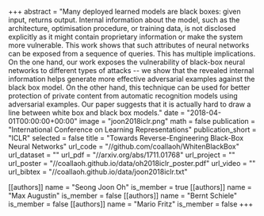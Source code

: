 +++
abstract = "Many deployed learned models are black boxes: given input, returns output. Internal information about the model, such as the architecture, optimisation procedure, or training data, is not disclosed explicitly as it might contain proprietary information or make the system more vulnerable. This work shows that such attributes of neural networks can be exposed from a sequence of queries. This has multiple implications. On the one hand, our work exposes the vulnerability of black-box neural networks to different types of attacks -- we show that the revealed internal information helps generate more effective adversarial examples against the black box model. On the other hand, this technique can be used for better protection of private content from automatic recognition models using adversarial examples. Our paper suggests that it is actually hard to draw a line between white box and black box models."
date = "2018-04-01T00:00:00+00:00"
image = "joon2018iclr.png"
math = false
publication = "International Conference on Learning Representations"
publication_short = "ICLR"
selected = false
title = "Towards Reverse-Engineering Black-Box Neural Networks"
url_code = "//github.com/coallaoh/WhitenBlackBox"
url_dataset = ""
url_pdf = "//arxiv.org/abs/1711.01768"
url_project = ""
url_poster = "//coallaoh.github.io/data/oh2018iclr_poster.pdf"
url_video = ""
url_bibtex = "//coallaoh.github.io/data/joon2018iclr.txt"

[[authors]]
    name = "Seong Joon Oh"
    is_member = true
[[authors]]
    name = "Max Augustin"
    is_member = false
[[authors]]
    name = "Bernt Schiele"
    is_member = false
[[authors]]
    name = "Mario Fritz"
    is_member = false
+++
